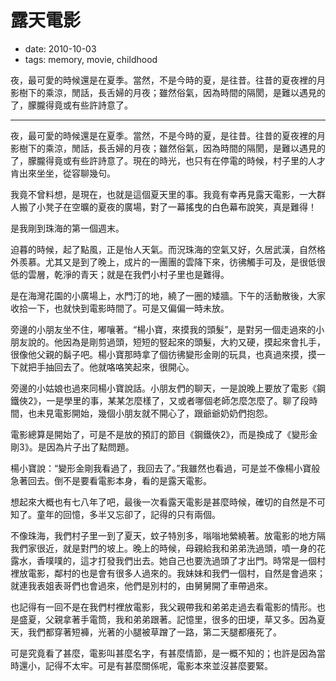 # 露天電影

- date: 2010-10-03
- tags: memory, movie, childhood

夜，最可愛的時候還是在夏季。當然，不是今時的夏，是往昔。往昔的夏夜裡的月影樹下的乘涼，閒話，長舌婦的月夜；雖然俗氣，因為時間的隔閡，是難以遇見的了，朦朧得竟或有些許詩意了。

----------


夜，最可愛的時候還是在夏季。當然，不是今時的夏，是往昔。往昔的夏夜裡的月影樹下的乘涼，閒話，長舌婦的月夜；雖然俗氣，因為時間的隔閡，是難以遇見的了，朦朧得竟或有些許詩意了。現在的時光，也只有在停電的時候，村子里的人才肯出來坐坐，從容聊幾句。

我竟不曾料想，是現在，也就是這個夏天里的事。我竟有幸再見露天電影，一大群人搬了小凳子在空曠的夏夜的廣場，對了一幕搖曳的白色幕布說笑，真是難得！

是我剛到珠海的第一個週末。

迫暮的時候，起了點風，正是怡人天氣。而況珠海的空氣又好，久居武漢，自然格外羨慕。尤其又是到了晚上，成片的一團團的雲降下來，彷彿觸手可及，是很低很低的雲層，乾淨的青天；就是在我們小村子里也是難得。

是在海灣花園的小廣場上，水門汀的地，繞了一圈的矮牆。下午的活動散後，大家收拾一下，也就快到電影時間了。可是又偏偏一時未放。

旁邊的小朋友坐不住，嘟嚷著。“楊小寶，來摸我的頭髮”，是對另一個走過來的小朋友說的。他因為是剛剪過頭，短短的竪起來的頭髮，大約又硬，摸起來會扎手，很像他父親的鬍子吧。楊小寶那時拿了個彷彿變形金剛的玩具，也真過來摸，摸一下就把手抽回去了。他就咯咯笑起來，很開心。

旁邊的小姑娘也過來同楊小寶說話。小朋友們的聊天，一是說晚上要放了電影《鋼鐵俠2》，一是學里的事，某某怎麼樣了，又或者哪個老師怎麼怎麼了。聊了段時間，也未見電影開始，幾個小朋友就不開心了，跟爺爺奶奶們抱怨。

電影總算是開始了，可是不是放的預訂的節目《鋼鐵俠2》，而是換成了《變形金剛3》。是因為片子出了點問題。

楊小寶說：“變形金剛我看過了，我回去了。”我雖然也看過，可是並不像楊小寶般急著回去。倒不是要看電影本身，看的是露天電影。

想起來大概也有七八年了吧，最後一次看露天電影是甚麼時候，確切的自然是不可知了。童年的回憶，多半又忘卻了，記得的只有兩個。

不像珠海，我們村子里一到了夏天，蚊子特別多，嗡嗡地縈繞著。放電影的地方隔我們家很近，就是對門的坡上。晚上的時候，母親給我和弟弟洗過頭，噴一身的花露水，香噗噗的，這才打發我們出去。她自己也要洗過頭了才出門。時常是一個村裡放電影，鄰村的也是會有很多人過來的。我妹妹和我們一個村，自然是會過來；就連我表姐表哥們也會過來，他們是別村的，由舅舅開了車帶過來。

也記得有一回不是在我們村裡放電影，我父親帶我和弟弟走過去看電影的情形。也是盛夏，父親拿著手電筒，我和弟弟跟著。記憶里，很多的田埂，草又多。因為夏天，我們都穿著短褲，光著的小腿被草蹭了一路，第二天腿都癢死了。

可是究竟看了甚麼，電影叫甚麼名字，有甚麼情節，是一概不知的；也許是因為當時還小，記得不太牢。可是有甚麼關係呢，電影本來並沒甚麼要緊。
